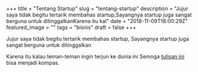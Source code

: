 +++
title = "Tentang Startup"
slug = "tentang-startup"
description = "Jujur saya tidak begitu tertarik membahas startup,Sayangnya startup juga sangat berguna untuk ditinggalkanKarena itu kal"
date = "2018-11-09T18:00:29Z"
featured_image = ""
tags = "bisnis"
draft = false
+++ 

Jujur saya tidak begitu tertarik membahas startup,
Sayangnya startup juga sangat berguna untuk ditinggalkan

Karena itu kalau teman-teman ingin terjun ke dunia ini
Semoga [tulisan ini](https://hilman.space/startup) bisa menjadi kompas.